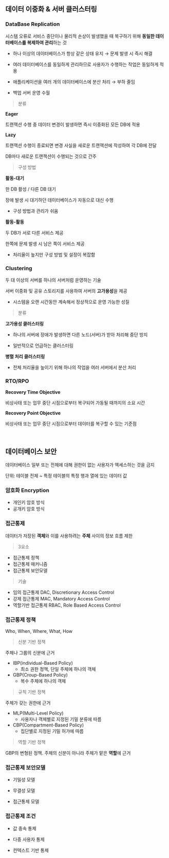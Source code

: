 ## 데이터 이중화 & 서버 클러스터링

### DataBase Replication

시스템 오류로 서비스 중단이나 물리적 손상이 발생했을 때 복구하기 위해 **동일한 데이터베이스를 복제하여 관리**하는 것

- 하나 이상의 데이터베이스가 항상 같은 상태 유지 → 문제 발생 시 즉시 해결

- 여러 데이터베이스를 동일하게 관리하므로 사용자가 수행하는 작업은 동일하게 적용

- 애플리케이션을 여러 개의 데이터베이스에 분산 처리 → 부하 줄임

- 백업 서버 운영 수월


> 분류

**Eager**

트랜잭션 수행 중 데이터 변경이 발생하면 즉시 이중화된 모든 DB에 적용

**Lazy**

트랜잭션 수행이 종료되면 변경 사실을 새로운 트랜잭션에 작성하여 각 DB에 전달

DB마다 새로운 트랜잭션이 수행되는 것으로 간주

> 구성 방법

**활동-대기**

한 DB 활성 / 다른 DB 대기

장애 발생 시 대기하던 데이터베이스가 자동으로 대신 수행

- 구성 방법과 관리가 쉬움

**활동-활동**

두 DB가 서로 다른 서비스 제공

한쪽에 문제 발생 시 남은 쪽이 서비스 제공

- 처리율이 높지만 구성 방법 및 설정이 복잡함


### Clustering

두 대 이상의 서버를 하나의 서버처럼 운영하는 기술

서버 이중화 및 공유 스토리지를 사용하여 서버의 **고가용성**을 제공

- 시스템을 오랜 시간동안 계속해서 정상적으로 운영 가능한 성질

> 분류

**고가용성 클러스터링**

- 하나의 서버에 장애가 발생하면 다른 노드(서버)가 받아 처리해 중단 방지

- 일반적으로 언급하는 클러스터링

**병렬 처리 클러스터링**

- 전체 처리율을 높이기 위해 하나의 작업을 여러 서버에서 분산 처리

### RTO/RPO

**Recovery Time Objective**

비상사태 또는 업무 중단 시점으로부터 복구되어 가동될 때까지의 소요 시간

**Recovery Point Objective**

비상사태 또는 업무 중단 시점으로부터 데이터를 복구할 수 있는 기준점

<br/>

## 데이터베이스 보안

데이터베이스 일부 또는 전체에 대해 권한이 없는 사용자가 액세스하는 것을 금지

단위: 테이블 전체 ~ 특정 테이블의 특정 행과 열에 있는 데이터 값

### 암호화 Encryption

- 개인키 암호 방식
- 공개키 암호 방식

### 접근통제

데이터가 저장된 **객체**와 이를 사용하려는 **주체** 사이의 정보 흐름 제한

> 3요소

- 접근통제 정책
- 접근통제 매커니즘
- 접근통제 보안모델

> 기술

- 임의 접근통제 DAC, Discretionary Access Control
- 강제 접근통제 MAC, Mandatory Access Control
- 역할기반 접근통제 RBAC, Role Based Access Control

### 접근통제 정책

Who, When, Where, What, How

> 신분 기반 정책

주체나 그룹의 신분에 근거

- IBP(individual-Based Policy)
    - 최소 권한 정책, 단일 주체에 하나의 객체
- GBP(Croup-Based Policy)
    - 복수 주체에 하나의 객체

> 규칙 기반 정책

주체가 갖는 권한에 근거

- MLP(Multi-Level Policy)
    - 사용자나 객체별로 지정된 기밀 분류에 따름
- CBP(Compartment-Based Policy)
    - 집단별로 지정된 기밀 허가에 따름

> 역할 기반 정책

GBP의 변형된 정책. 주체의 신분이 아니라 주체가 맡은 **역할**에 근거

### 접근통제 보안모델

- 기밀성 모델

- 무결성 모델

- 접근통제 모델

### 접근통제 조건

- 값 종속 통제

- 다중 사용자 통제

- 컨텍스트 기반 통제